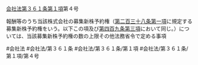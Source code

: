 [会社法第３６１条第１項](会社法＿＿＿＿第３６１条第１項)第４号

報酬等のうち当該株式会社の募集新株予約権（[第二百三十八条第一項](会社法＿＿＿＿第２３８条第１項)に規定する募集新株予約権をいう。以下この項及び[第四百九条第三項](会社法＿＿＿＿第４０９条第３項)において同じ。）については、当該募集新株予約権の数の上限その他法務省令で定める事項


#会社法
#会社法/第３６１条
#会社法/第３６１条/第１項
#会社法/第３６１条/第１項/第４号
